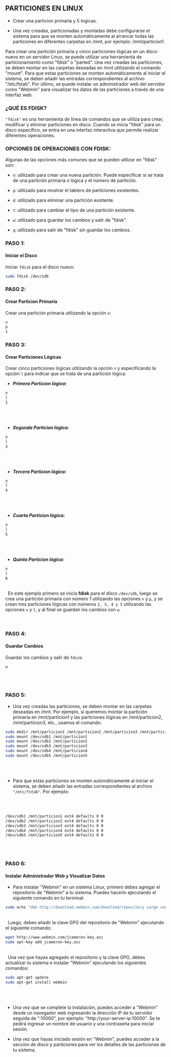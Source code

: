 ## PARTICIONES EN LINUX
- Crear una particion primaria y 5 logicas.

- Una vez creadas, particionadas y montadas debe configurarse el sistema para que se monten
automáticamente al arrancar todas las particiones en diferentes carpetas en /mnt, por
ejemplo: /mnt/particion1

Para crear una partición primaria y cinco particiones lógicas en un disco nuevo en un servidor Linux, se puede utilizar una herramienta de particionamiento como "fdisk" o "parted". Una vez creadas las particiones, se deben montar en las carpetas deseadas en /mnt utilizando el comando "mount". Para que estas particiones se monten automáticamente al iniciar el sistema, se deben añadir las entradas correspondientes al archivo "/etc/fstab". Por último, se puede instalar un administrador web del servidor como "Webmin" para visualizar los datos de las particiones a través de una interfaz web.

### ¿QUÉ ES FDISK?
`"fdisk"`  es una herramienta de línea de comandos que se utiliza para crear, modificar y eliminar particiones en disco. Cuando se inicia "fdisk" para un disco específico, se entra en una interfaz interactiva que permite realizar diferentes operaciones.

### OPCIONES DE OPERACIONES CON FDISK:
Algunas de las opciones más comunes que se pueden utilizar en "fdisk" son:

- `n`: utilizado para crear una nueva partición. Puede especificar si se trata de una partición primaria o lógica y el número de partición.

- `p`: utilizado para mostrar el tablero de particiones existentes.

- `d`: utilizado para eliminar una partición existente.

- `t`: utilizado para cambiar el tipo de una partición existente.

- `w`: utilizado para guardar los cambios y salir de "fdisk".

- `q`: utilizado para salir de "fdisk" sin guardar los cambios.
### PASO 1:
#### Iniciar el Disco

Iniciar `fdisk` para el disco nuevo:
```bash
sudo fdisk /dev/sdb
```

### PASO 2: 
#### Crear Particion Primaria

Crear una partición primaria utilizando la opción `n`:
```bash
n
p
1
```
### PASO 3:
#### Crear Particiones Lógicas
Crear cinco particiones lógicas utilizando la opción `n` y especificando la opción `l` para indicar que se trata de una partición lógica:

- ***Primera Particion lógica:***
```bash
n
l
2
```
\
&nbsp;

- ***Segunda Particion lógica:***
```bash
n
l
3
```
\
&nbsp;

- ***Tercera Particion lógica:***
```bash
n
l
4
```
\
&nbsp;
- ***Cuarta Particion lógica:***
```bash
n
l
5

```
\
&nbsp;
- ***Quinta Particion lógica:***
```bash
n
l
6
```
\
&nbsp;
En este ejemplo primero se inicia **fdisk** para el disco `/dev/sdb`, luego se crea una partición primaria con número 1 utilizando las opciones `n` y `p`, y se crean tres particiones lógicas con números `2, 3, 4 y 5` utilizando las opciones `n` y `l`, y al final se guardan los cambios con `w`.
\
&nbsp;\
&nbsp;
### PASO 4:
#### Guardar Cambios
Guardar los cambios y salir de `fdisk`:
```bash
w
```
\
&nbsp;
### PASO 5:
- Una vez creadas las particiones, se deben montar en las carpetas deseadas en /mnt. Por ejemplo, si queremos montar la partición primaria en /mnt/particion1 y las particiones lógicas en /mnt/particion2, /mnt/particion3, etc., usamos el comando:
```bash
sudo mkdir /mnt/particion1 /mnt/particion2 /mnt/particion3 /mnt/particion4 /mnt/particion5
sudo mount /dev/sdb1 /mnt/particion1
sudo mount /dev/sdb2 /mnt/particion2
sudo mount /dev/sdb3 /mnt/particion3
sudo mount /dev/sdb4 /mnt/particion4
sudo mount /dev/sdb5 /mnt/particion5
```
\
&nbsp;

- Para que estas particiones se monten automáticamente al iniciar el sistema, se deben añadir las entradas correspondientes al archivo `"/etc/fstab"`. Por ejemplo:

\
&nbsp;


```bash
/dev/sdb1 /mnt/particion1 ext4 defaults 0 0
/dev/sdb2 /mnt/particion2 ext4 defaults 0 0
/dev/sdb3 /mnt/particion3 ext4 defaults 0 0
/dev/sdb4 /mnt/particion4 ext4 defaults 0 0
/dev/sdb5 /mnt/particion5 ext4 defaults 0 0

```
\
&nbsp;

### PASO 6: 
#### Instalar Administrador Web y Visualizar Datos

- Para instalar "Webmin" en un sistema Linux, primero debes agregar el repositorio de "Webmin" a tu sistema. Puedes hacerlo ejecutando el siguiente comando en tu terminal:

```bash
sudo echo "deb http://download.webmin.com/download/repository sarge contrib" >> /etc/apt/sources.list
```
\
&nbsp;
Luego, debes añadir la clave GPG del repositorio de "Webmin" ejecutando el siguiente comando:

```bash
wget http://www.webmin.com/jcameron-key.asc
sudo apt-key add jcameron-key.asc
```
\
&nbsp;
Una vez que hayas agregado el repositorio y la clave GPG, debes actualizar tu sistema e instalar "Webmin" ejecutando los siguientes comandos:
```bash
sudo apt-get update
sudo apt-get install webmin
```
\
&nbsp;
- Una vez que se complete la instalación, puedes acceder a "Webmin" desde un navegador web ingresando la dirección IP de tu servidor seguida de ":10000", por ejemplo: "http://your-server-ip:10000". Se te pedirá ingresar un nombre de usuario y una contraseña para iniciar sesión.

- Una vez que hayas iniciado sesión en "Webmin", puedes acceder a la sección de disco y particiones para ver los detalles de las particiones de tu sistema.
